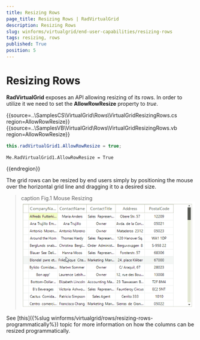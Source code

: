 ```yaml
---
title: Resizing Rows
page_title: Resizing Rows | RadVirtualGrid
description: Resizing Rows
slug: winforms/virtualgrid/end-user-capabilities/resizing-rows
tags: resizing, rows
published: True
position: 5
---
```


# Resizing Rows

__RadVirtualGrid__ exposes an API allowing resizing of its rows. In order to utilize it we need to set the __AllowRowResize__ property to *true*.

{{source=..\SamplesCS\VirtualGrid\Rows\VirtualGridResizingRows.cs region=AllowRowResize}} 
{{source=..\SamplesVB\VirtualGrid\Rows\VirtualGridResizingRows.vb region=AllowRowResize}}
````C#
this.radVirtualGrid1.AllowRowResize = true;

````
````VB.NET
Me.RadVirtualGrid1.AllowRowResize = True

```` 



{{endregion}}

The grid rows can be resized by end users simply by positioning the mouse over the horizontal grid line and dragging it to a desired size.

>caption Fig.1 Mouse Resizing<br>
![virtualgrid-end-user-capabilities-resizing-rows001](images/virtualgrid-end-user-capabilities-resizing-rows001.gif)

See [this]({%slug winforms/virtualgrid/rows/resizing-rows-programmatically%}) topic for more information on how the columns can be resized programmatically.
